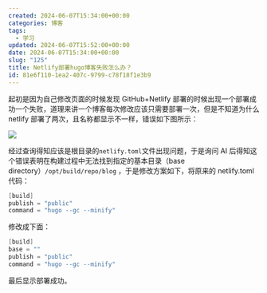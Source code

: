 ```yaml
---
created: 2024-06-07T15:34:00+00:00
categories: 博客
tags:
  - 学习
updated: 2024-06-07T15:52:00+00:00
date: 2024-06-07T15:34:00+00:00
slug: "125"
title: Netlify部署hugo博客失败怎么办？
id: 81e6f110-1ea2-407c-9799-c78f18f1e3b9
---
```


起初是因为自己修改页面的时候发现 GitHub+Netlify 部署的时候出现一个部署成功一个失败，道理来讲一个博客每次修改应该只需要部署一次，但是不知道为什么 netlify 部署了两次，且名称都显示不一样，错误如下图所示：

![](https://blog.wangyunzi.com/2024/06/OmdQZN.jpg)

经过查询得知应该是根目录的`netlify.toml`文件出现问题，于是询问 AI 后得知这个错误表明在构建过程中无法找到指定的基本目录（base directory）`/opt/build/repo/blog` ，于是修改方案如下，将原来的 netlify.toml 代码：

```go
[build]
publish = "public"
command = "hugo --gc --minify"
```

修改成下面：

```go
[build]
base = ""
publish = "public"
command = "hugo --gc --minify"
```

最后显示部署成功。
